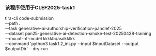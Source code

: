 ### 该程序使用于CLEF2025-task1

tira-cli code-submission \
	--path . \
	--task generative-ai-authorship-verification-panclef-2025 \
	--dataset pan25-generative-ai-detection-smoke-test-20250428-training \
	--mount-hf-model kkkkl5/asdkklkk \
	--command 'python3 task1.2_int.py --input $inputDataset --output $outputDir' --dry-run
